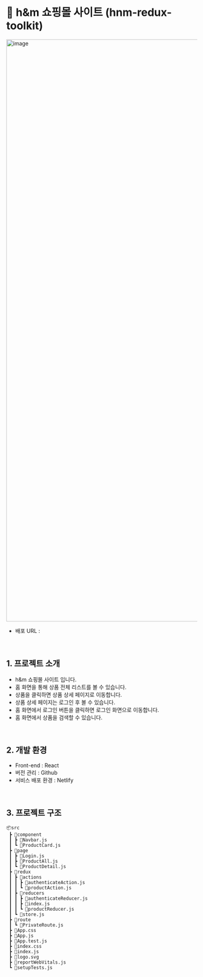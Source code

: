 # 👖 h&m 쇼핑몰 사이트 (hnm-redux-toolkit)

<img width="1532" alt="image" src="https://github.com/sjh709/react-study-hnm/assets/42454759/d41be939-b8ee-4766-a027-3120ed8592a9">

- 배포 URL :

<br>

## 1. 프로젝트 소개

- h&m 쇼핑몰 사이트 입니다.
- 홈 화면을 통해 상품 전체 리스트를 볼 수 있습니다.
- 상품을 클릭하면 상품 상세 페이지로 이동합니다.
- 상품 상세 페이지는 로그인 후 볼 수 있습니다.
- 홈 화면에서 로그인 버튼을 클릭하면 로그인 화면으로 이동합니다.
- 홈 화면에서 상품을 검색할 수 있습니다.

<br>

## 2. 개발 환경

- Front-end : React
- 버전 관리 : Github
- 서비스 배포 환경 : Netlify

<br>

## 3. 프로젝트 구조

```
📦src
 ┣ 📂component
 ┃ ┣ 📜Navbar.js
 ┃ ┗ 📜ProductCard.js
 ┣ 📂page
 ┃ ┣ 📜Login.js
 ┃ ┣ 📜ProductAll.js
 ┃ ┗ 📜ProductDetail.js
 ┣ 📂redux
 ┃ ┣ 📂actions
 ┃ ┃ ┣ 📜authenticateAction.js
 ┃ ┃ ┗ 📜productAction.js
 ┃ ┣ 📂reducers
 ┃ ┃ ┣ 📜authenticateReducer.js
 ┃ ┃ ┣ 📜index.js
 ┃ ┃ ┗ 📜productReducer.js
 ┃ ┗ 📜store.js
 ┣ 📂route
 ┃ ┗ 📜PrivateRoute.js
 ┣ 📜App.css
 ┣ 📜App.js
 ┣ 📜App.test.js
 ┣ 📜index.css
 ┣ 📜index.js
 ┣ 📜logo.svg
 ┣ 📜reportWebVitals.js
 ┗ 📜setupTests.js
```

<br>
